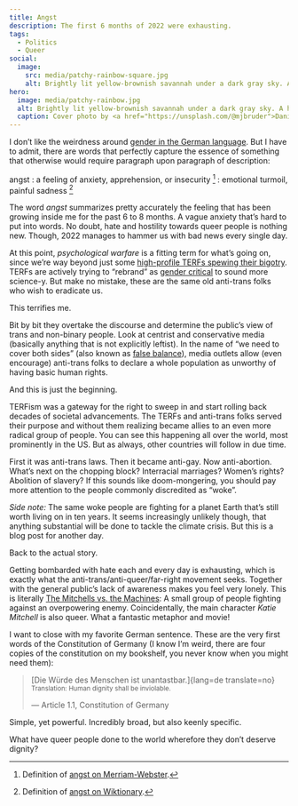 ```yaml
---
title: Angst
description: The first 6 months of 2022 were exhausting.
tags:
  - Politics
  - Queer
social:
  image:
    src: media/patchy-rainbow-square.jpg
    alt: Brightly lit yellow-brownish savannah under a dark gray sky. A hint of a rainbow is peeking through clouds.
hero:
  image: media/patchy-rainbow.jpg
  alt: Brightly lit yellow-brownish savannah under a dark gray sky. A hint of a rainbow is peeking through clouds.
  caption: Cover photo by <a href="https://unsplash.com/@mjbruder">Daniel Burka</a> on <a href="https://unsplash.com/photos/QxO-YHz5wVo">Unsplash</a>.
---
```


I don’t like the weirdness around [gender in the German language](../german-language-and-gender/). But I have to admit, there are words that perfectly capture the essence of something that otherwise would require paragraph upon paragraph of description:

angst
: a feeling of anxiety, apprehension, or insecurity [^merriam-webster:angst]
: emotional turmoil, painful sadness [^wiktionary:angst]

The word _angst_ summarizes pretty accurately the feeling that has been growing inside me for the past 6 to 8 months. A vague anxiety that’s hard to put into words. No doubt, hate and hostility towards queer people is nothing new. Though, 2022 manages to hammer us with bad news every single day.

At this point, _psychological warfare_ is a fitting term for what’s going on, since we’re way beyond just some [high-profile TERFs spewing their bigotry](https://en.wikipedia.org/wiki/Political_views_of_J._K._Rowling#Transgender_rights). TERFs are actively trying to “rebrand” as [gender critical](https://en.wikipedia.org/wiki/Gender_critical) to sound more science-y. But make no mistake, these are the same old anti-trans folks who wish to eradicate us.

This terrifies me.

Bit by bit they overtake the discourse and determine the public’s view of trans and non-binary people. Look at centrist and conservative media (basically anything that is not explicitly leftist). In the name of “we need to cover both sides” (also known as [false balance](https://en.wikipedia.org/wiki/False_balance)), media outlets allow (even encourage) anti-trans folks to declare a whole population as unworthy of having basic human rights.

And this is just the beginning.

TERFism was a gateway for the right to sweep in and start rolling back decades of societal advancements. The TERFs and anti-trans folks served their purpose and without them realizing became allies to an even more radical group of people. You can see this happening all over the world, most prominently in the US. But as always, other countries will follow in due time.

First it was anti-trans laws. Then it became anti-gay. Now anti-abortion. What’s next on the chopping block? Interracial marriages? Women’s rights? Abolition of slavery? If this sounds like doom-mongering, you should pay more attention to the people commonly discredited as “woke”.

_Side note:_ The same woke people are fighting for a planet Earth that’s still worth living on in ten years. It seems increasingly unlikely though, that anything substantial will be done to tackle the climate crisis. But this is a blog post for another day.

Back to the actual story.

Getting bombarded with hate each and every day is exhausting, which is exactly what the anti-trans/anti-queer/far-right movement seeks. Together with the general public’s lack of awareness makes you feel very lonely. This is literally [The Mitchells vs. the Machines](https://en.wikipedia.org/wiki/The_Mitchells_vs._the_Machines): A small group of people fighting against an overpowering enemy. Coincidentally, the main character _Katie Mitchell_ is also queer. What a fantastic metaphor and movie!

I want to close with my favorite German sentence. These are the very first words of the Constitution of Germany (I know I’m weird, there are four copies of the constitution on my bookshelf, you never know when you might need them):

> [Die Würde des Menschen ist unantastbar.]{lang=de translate=no}\
> <small>Translation: Human dignity shall be inviolable.</small>
>
> — Article 1.1, Constitution of Germany

Simple, yet powerful. Incredibly broad, but also keenly specific.

What have queer people done to the world wherefore they don’t deserve dignity?

[^merriam-webster:angst]: Definition of [angst on Merriam-Webster](https://www.merriam-webster.com/dictionary/angst).

[^wiktionary:angst]: Definition of [angst on Wiktionary](https://en.wiktionary.org/wiki/angst).
